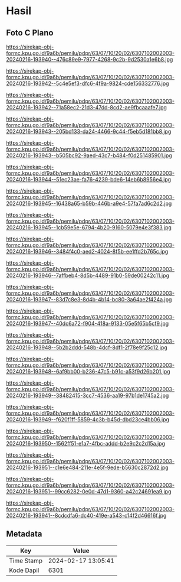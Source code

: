 # Hasil

## Foto C Plano

https://sirekap-obj-formc.kpu.go.id/9a6b/pemilu/pdpr/63/07/10/20/02/6307102002003-20240216-193940--476c89e9-7977-4268-9c2b-9d2530a1e6b8.jpg

https://sirekap-obj-formc.kpu.go.id/9a6b/pemilu/pdpr/63/07/10/20/02/6307102002003-20240216-193942--5c4e5ef3-dfc6-4f9a-9824-cde156332776.jpg

https://sirekap-obj-formc.kpu.go.id/9a6b/pemilu/pdpr/63/07/10/20/02/6307102002003-20240216-193942--71a58ec2-21d3-47dd-8cd2-ae9fbcaaafe7.jpg

https://sirekap-obj-formc.kpu.go.id/9a6b/pemilu/pdpr/63/07/10/20/02/6307102002003-20240216-193943--205bd133-da24-4466-9c44-f5eb5d181bb8.jpg

https://sirekap-obj-formc.kpu.go.id/9a6b/pemilu/pdpr/63/07/10/20/02/6307102002003-20240216-193943--b505bc92-9aed-43c7-b484-f0d251485901.jpg

https://sirekap-obj-formc.kpu.go.id/9a6b/pemilu/pdpr/63/07/10/20/02/6307102002003-20240216-193944--51ec23ae-fa76-4239-bde6-14eb6b8956e4.jpg

https://sirekap-obj-formc.kpu.go.id/9a6b/pemilu/pdpr/63/07/10/20/02/6307102002003-20240216-193945--16438a65-b59b-446b-a9e4-57fa7ad6c2d2.jpg

https://sirekap-obj-formc.kpu.go.id/9a6b/pemilu/pdpr/63/07/10/20/02/6307102002003-20240216-193945--1cb59e5e-6794-4b20-9160-5079e4e3f383.jpg

https://sirekap-obj-formc.kpu.go.id/9a6b/pemilu/pdpr/63/07/10/20/02/6307102002003-20240216-193946--3484f4c0-aed2-4024-8f5b-ee1ffd2b765c.jpg

https://sirekap-obj-formc.kpu.go.id/9a6b/pemilu/pdpr/63/07/10/20/02/6307102002003-20240216-193946--7affbeb4-8d5b-4489-91b0-59de00242c11.jpg

https://sirekap-obj-formc.kpu.go.id/9a6b/pemilu/pdpr/63/07/10/20/02/6307102002003-20240216-193947--83d7c8e3-8d4b-4b14-bc80-3a64ae2f424a.jpg

https://sirekap-obj-formc.kpu.go.id/9a6b/pemilu/pdpr/63/07/10/20/02/6307102002003-20240216-193947--40dc6a72-f904-418a-9133-05e5f65b5cf9.jpg

https://sirekap-obj-formc.kpu.go.id/9a6b/pemilu/pdpr/63/07/10/20/02/6307102002003-20240216-193948--5b2b2ddd-548b-4dcf-8df1-2f78e9f25c12.jpg

https://sirekap-obj-formc.kpu.go.id/9a6b/pemilu/pdpr/63/07/10/20/02/6307102002003-20240216-193948--6af9bb00-b236-47c5-b91c-a53f9d26b201.jpg

https://sirekap-obj-formc.kpu.go.id/9a6b/pemilu/pdpr/63/07/10/20/02/6307102002003-20240216-193949--38482415-3cc7-4536-aa19-97b1de1745a2.jpg

https://sirekap-obj-formc.kpu.go.id/9a6b/pemilu/pdpr/63/07/10/20/02/6307102002003-20240216-193949--f620f1ff-5859-4c3b-b45d-dbd23ce4bb06.jpg

https://sirekap-obj-formc.kpu.go.id/9a6b/pemilu/pdpr/63/07/10/20/02/6307102002003-20240216-193950--1562ff51-e1a7-4fbc-addd-b2e9c2c2d15a.jpg

https://sirekap-obj-formc.kpu.go.id/9a6b/pemilu/pdpr/63/07/10/20/02/6307102002003-20240216-193951--c1e6e484-211e-4e5f-9ede-b5630c2872d2.jpg

https://sirekap-obj-formc.kpu.go.id/9a6b/pemilu/pdpr/63/07/10/20/02/6307102002003-20240216-193951--99cc6282-0e0d-47d1-9360-a42c24691ea9.jpg

https://sirekap-obj-formc.kpu.go.id/9a6b/pemilu/pdpr/63/07/10/20/02/6307102002003-20240216-193941--8cdcdfa6-dc40-419e-a543-c14f2d46616f.jpg


## Metadata

| Key        | Value               |
| ---------- | ------------------- |
| Time Stamp | 2024-02-17 13:05:41 |
| Kode Dapil | 6301                |



